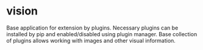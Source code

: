 # vision
Base application for extension by plugins.
Necessary plugins can be installed by pip and enabled/disabled using plugin manager.
Base collection of plugins allows working with images and other visual information.
